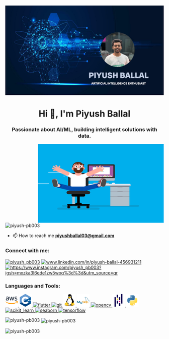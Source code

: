 ![logo](https://github.com/piyush-pb003/piyush-pb003/blob/8d2ca8d159fafe2cb7a3d7955b9a3f14a3310080/github%20cover%20final.jpg)

<h1 align="center">Hi 👋, I'm Piyush Ballal</h1>
<h3 align="center">Passionate about AI/ML, building intelligent solutions with data.</h3>

<img align="right" width="400" height="250" src="https://github.com/piyush-pb003/piyush-pb003/blob/8d2ca8d159fafe2cb7a3d7955b9a3f14a3310080/coder.gif">

<p align="left"> <img src="https://komarev.com/ghpvc/?username=piyush-pb003&label=Profile%20views&color=0e75b6&style=flat" alt="piyush-pb003" /> </p>

- 📫 How to reach me **piyushballal03@gmail.com**

<h3 align="left">Connect with me:</h3>
<p align="left">
<a href="https://twitter.com/piyush_pb003" target="blank"><img align="center" src="https://raw.githubusercontent.com/rahuldkjain/github-profile-readme-generator/master/src/images/icons/Social/twitter.svg" alt="piyush_pb003" height="30" width="40" /></a>
<a href="https://linkedin.com/in/www.linkedin.com/in/piyush-ballal-456931211" target="blank"><img align="center" src="https://raw.githubusercontent.com/rahuldkjain/github-profile-readme-generator/master/src/images/icons/Social/linked-in-alt.svg" alt="www.linkedin.com/in/piyush-ballal-456931211" height="30" width="40" /></a>
<a href="https://instagram.com/https://www.instagram.com/piyush_pb003?igsh=mxzka3l6ede1zw5woq%3d%3d&utm_source=qr" target="blank"><img align="center" src="https://raw.githubusercontent.com/rahuldkjain/github-profile-readme-generator/master/src/images/icons/Social/instagram.svg" alt="https://www.instagram.com/piyush_pb003?igsh=mxzka3l6ede1zw5woq%3d%3d&utm_source=qr" height="30" width="40" /></a>
</p>

<h3 align="left">Languages and Tools:</h3>
<p align="left"> <a href="https://aws.amazon.com" target="_blank" rel="noreferrer"> <img src="https://raw.githubusercontent.com/devicons/devicon/master/icons/amazonwebservices/amazonwebservices-original-wordmark.svg" alt="aws" width="40" height="40"/> </a> <a href="https://www.w3schools.com/cpp/" target="_blank" rel="noreferrer"> <img src="https://raw.githubusercontent.com/devicons/devicon/master/icons/cplusplus/cplusplus-original.svg" alt="cplusplus" width="40" height="40"/> </a> <a href="https://flutter.dev" target="_blank" rel="noreferrer"> <img src="https://www.vectorlogo.zone/logos/flutterio/flutterio-icon.svg" alt="flutter" width="40" height="40"/> </a> <a href="https://git-scm.com/" target="_blank" rel="noreferrer"> <img src="https://www.vectorlogo.zone/logos/git-scm/git-scm-icon.svg" alt="git" width="40" height="40"/> </a> <a href="https://www.linux.org/" target="_blank" rel="noreferrer"> <img src="https://raw.githubusercontent.com/devicons/devicon/master/icons/linux/linux-original.svg" alt="linux" width="40" height="40"/> </a> <a href="https://www.mysql.com/" target="_blank" rel="noreferrer"> <img src="https://raw.githubusercontent.com/devicons/devicon/master/icons/mysql/mysql-original-wordmark.svg" alt="mysql" width="40" height="40"/> </a> <a href="https://opencv.org/" target="_blank" rel="noreferrer"> <img src="https://www.vectorlogo.zone/logos/opencv/opencv-icon.svg" alt="opencv" width="40" height="40"/> </a> <a href="https://pandas.pydata.org/" target="_blank" rel="noreferrer"> <img src="https://raw.githubusercontent.com/devicons/devicon/2ae2a900d2f041da66e950e4d48052658d850630/icons/pandas/pandas-original.svg" alt="pandas" width="40" height="40"/> </a> <a href="https://www.python.org" target="_blank" rel="noreferrer"> <img src="https://raw.githubusercontent.com/devicons/devicon/master/icons/python/python-original.svg" alt="python" width="40" height="40"/> </a> <a href="https://scikit-learn.org/" target="_blank" rel="noreferrer"> <img src="https://upload.wikimedia.org/wikipedia/commons/0/05/Scikit_learn_logo_small.svg" alt="scikit_learn" width="40" height="40"/> </a> <a href="https://seaborn.pydata.org/" target="_blank" rel="noreferrer"> <img src="https://seaborn.pydata.org/_images/logo-mark-lightbg.svg" alt="seaborn" width="40" height="40"/> </a> <a href="https://www.tensorflow.org" target="_blank" rel="noreferrer"> <img src="https://www.vectorlogo.zone/logos/tensorflow/tensorflow-icon.svg" alt="tensorflow" width="40" height="40"/> </a> </p>

<p><img align="left" src="https://github-readme-stats.vercel.app/api/top-langs?username=piyush-pb003&show_icons=true&locale=en&layout=compact" alt="piyush-pb003" /></p>

<p>&nbsp;<img align="center" src="https://github-readme-stats.vercel.app/api?username=piyush-pb003&show_icons=true&locale=en" alt="piyush-pb003" /></p>

<p><img align="center" src="https://github-readme-streak-stats.herokuapp.com/?user=piyush-pb003&" alt="piyush-pb003" /></p>
